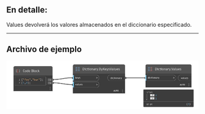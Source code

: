 ## En detalle:
Values devolverá los valores almacenados en el diccionario especificado.
___
## Archivo de ejemplo

![Values](./DesignScript.Builtin.Dictionary.Values_img.jpg)


